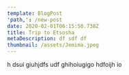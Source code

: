 ```yaml
---
template: BlogPost
'path,': /new-post
date: 2020-02-01T06:15:50.738Z
title: Trip to Etsosha
metaDescription: df sdf df
thumbnail: /assets/Jemima.jpeg
---
```

h dsui giuhjdfs udf ghihoiugigo hdfoijh io
